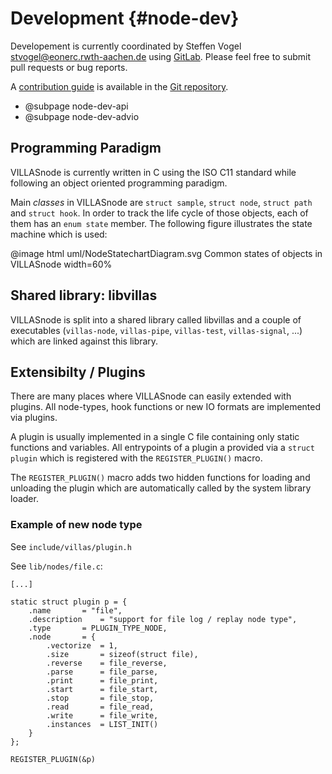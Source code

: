 # Development {#node-dev}

Developement is currently coordinated by Steffen Vogel <stvogel@eonerc.rwth-aachen.de> using [GitLab](http://git.rwth-aachen.de/acs/public/villas/VILLASnode).
Please feel free to submit pull requests or bug reports.

A [contribution guide](https://git.rwth-aachen.de/acs/public/villas/VILLASnode/blob/develop/CONTRIBUTING.md) is available in the [Git repository](https://git.rwth-aachen.de/acs/public/villas/VILLASnode/).

- @subpage node-dev-api
- @subpage node-dev-advio

## Programming Paradigm

VILLASnode is currently written in C using the ISO C11 standard while following an object oriented programming paradigm.

Main _classes_ in VILLASnode are `struct sample`, `struct node`, `struct path` and `struct hook`.
In order to track the life cycle of those objects, each of them has an `enum state` member.
The following figure illustrates the state machine which is used:

@image html uml/NodeStatechartDiagram.svg Common states of objects in VILLASnode width=60%

## Shared library: libvillas

VILLASnode is split into a shared library called libvillas and a couple of executables (`villas-node`, `villas-pipe`, `villas-test`, `villas-signal`, ...) which are linked against this library.

## Extensibilty / Plugins

There are many places where VILLASnode can easily extended with plugins.
All node-types, hook functions or new IO formats are implemented via plugins.

A plugin is usually implemented in a single C file containing only static functions and variables.
All entrypoints of a plugin a provided via a `struct plugin` which is registered with the `REGISTER_PLUGIN()` macro.

The `REGISTER_PLUGIN()` macro adds two hidden functions for loading and unloading the plugin which are automatically called by the system library loader.

### Example of new node type

See `include/villas/plugin.h`

See `lib/nodes/file.c`:

```
[...]

static struct plugin p = {
	.name		= "file",
	.description	= "support for file log / replay node type",
	.type		= PLUGIN_TYPE_NODE,
	.node		= {
		.vectorize	= 1,
		.size		= sizeof(struct file),
		.reverse	= file_reverse,
		.parse		= file_parse,
		.print		= file_print,
		.start		= file_start,
		.stop		= file_stop,
		.read		= file_read,
		.write		= file_write,
		.instances	= LIST_INIT()
	}
};

REGISTER_PLUGIN(&p)
```
